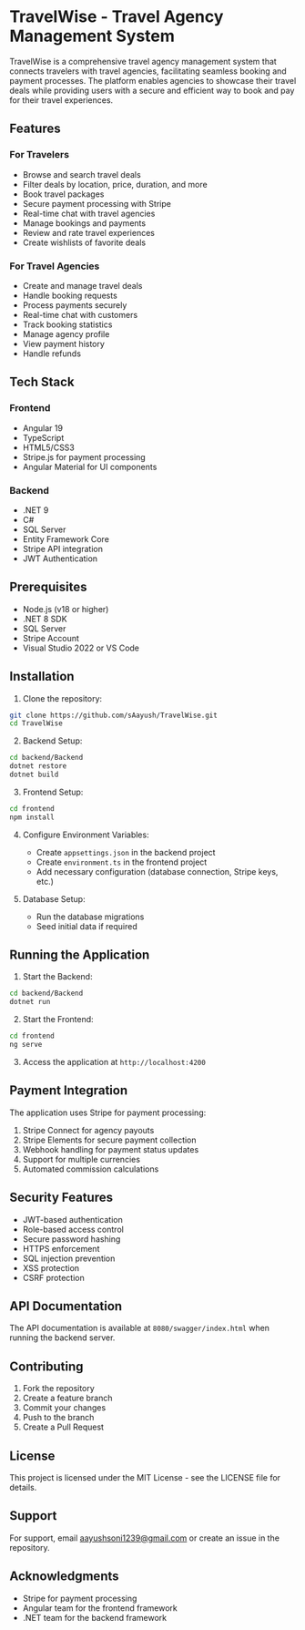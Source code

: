 # TravelWise - Travel Agency Management System

TravelWise is a comprehensive travel agency management system that connects travelers with travel agencies, facilitating seamless booking and payment processes. The platform enables agencies to showcase their travel deals while providing users with a secure and efficient way to book and pay for their travel experiences.

## Features

### For Travelers

- Browse and search travel deals
- Filter deals by location, price, duration, and more
- Book travel packages
- Secure payment processing with Stripe
- Real-time chat with travel agencies
- Manage bookings and payments
- Review and rate travel experiences
- Create wishlists of favorite deals

### For Travel Agencies

- Create and manage travel deals
- Handle booking requests
- Process payments securely
- Real-time chat with customers
- Track booking statistics
- Manage agency profile
- View payment history
- Handle refunds

## Tech Stack

### Frontend

- Angular 19
- TypeScript
- HTML5/CSS3
- Stripe.js for payment processing
- Angular Material for UI components

### Backend

- .NET 9
- C#
- SQL Server
- Entity Framework Core
- Stripe API integration
- JWT Authentication

## Prerequisites

- Node.js (v18 or higher)
- .NET 8 SDK
- SQL Server
- Stripe Account
- Visual Studio 2022 or VS Code

## Installation

1. Clone the repository:

```bash
git clone https://github.com/sAayush/TravelWise.git
cd TravelWise
```

2. Backend Setup:

```bash
cd backend/Backend
dotnet restore
dotnet build
```

3. Frontend Setup:

```bash
cd frontend
npm install
```

4. Configure Environment Variables:

   - Create `appsettings.json` in the backend project
   - Create `environment.ts` in the frontend project
   - Add necessary configuration (database connection, Stripe keys, etc.)

5. Database Setup:
   - Run the database migrations
   - Seed initial data if required

## Running the Application

1. Start the Backend:

```bash
cd backend/Backend
dotnet run
```

2. Start the Frontend:

```bash
cd frontend
ng serve
```

3. Access the application at `http://localhost:4200`

## Payment Integration

The application uses Stripe for payment processing:

1. Stripe Connect for agency payouts
2. Stripe Elements for secure payment collection
3. Webhook handling for payment status updates
4. Support for multiple currencies
5. Automated commission calculations

## Security Features

- JWT-based authentication
- Role-based access control
- Secure password hashing
- HTTPS enforcement
- SQL injection prevention
- XSS protection
- CSRF protection

## API Documentation

The API documentation is available at `8080/swagger/index.html` when running the backend server.

## Contributing

1. Fork the repository
2. Create a feature branch
3. Commit your changes
4. Push to the branch
5. Create a Pull Request

## License

This project is licensed under the MIT License - see the LICENSE file for details.

## Support

For support, email aayushsoni1239@gmail.com or create an issue in the repository.

## Acknowledgments

- Stripe for payment processing
- Angular team for the frontend framework
- .NET team for the backend framework
